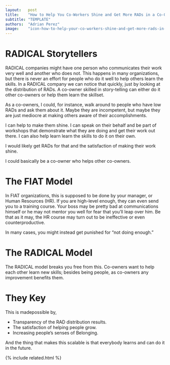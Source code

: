 ```yaml
---
layout:   post
title:    "How to Help You Co-Workers Shine and Get More RADs in a Co-Owned Company"
subtitle: "TEMPLATE"
authors:  "Adrian Perez"
image:    "icon-how-to-help-your-co-workers-shine-and-get-more-rads-in-a-co-owned-company.svg"
---
```


<div style="display:none;">
 <p><span class='_paradigm'>RADICAL</span> Storytellers can help co-owners</p>
</div>

<h1>RADICAL Storytellers</h1>
 <p><span class='_paradigm'>RADICAL</span> companies might have one person who communicates their work very well and another who does not. This happens in many organizations, but there is never an effort for people who do it well to help others learn the skills. In a <span class='_paradigm'>RADICAL</span> company we can notice that quickly, just by looking at the distribution of <span class='_paradigm'>RAD</span>s. A co-owner skilled in story-telling can either do it other co-owners or help them learn the skillset.</p>
 <p>As a co-owners, I could, for instance, walk around to people who have low <span class='_paradigm'>RAD</span>s and ask them about it. Maybe they are incompetent, but maybe they are just mediocre at making others aware of their accomplishments.</p>
 <p>I can help to make them shine. I can speak on their behalf and be part of workshops that demonstrate what they are doing and get their work out there. I can also help learn learn the skills to do it on their own.</p>
 <p>I would likely get <span class='_paradigm'>RAD</span>s for that and the satisfaction of making their work shine.</p>
 <p>I could basically be a co-owner who helps other co-owners.</p>

<h1>The FIAT Model</h1>
 <p>In <span class='_paradigm'>FIAT</span> organizations, this is supposed to be done by your manager, or Human Resources (HR). If you are high-level enough, they can even send you to a training course. Your boss may be pretty bad at communications himself or he may not mentor you well for fear that you&rsquo;ll leap over him. Be that as it may, the HR course may turn out to be ineffective or even counterproductive.</p>
 <p>In many cases, you might instead get punished for &ldquo;not doing enough.&rdquo;</p>

<h1>The RADICAL Model</h1>
 <p>The <span class='_paradigm'>RADICAL</span> model breaks you free from this. Co-owners want to help each other learn new skills; besides being people, as co-owners any improvement benefits them.</p>

<h1>They Key</h1>
 <p>This is madepossible by,</p>
  <ul>
   <li>Transparency of the <span class='_paradigm'>RAD</span> distribution results.</li>
   <li>The satisfaction of helping people grow.</li>
   <li>Increasing people&rsquo;s senses of <span class='_paradigm'>Belonging</span>.</li>
  </ul>
 <p>And the thing that makes this scalable is that everybody learns and can do it in the future.</p>

{% include related.html %}
